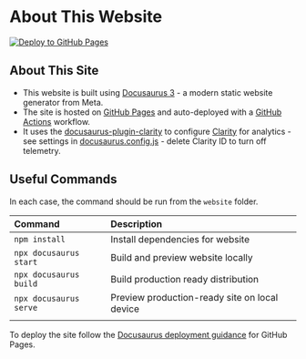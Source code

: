 # About This Website

[![Deploy to GitHub Pages](https://github.com/Azure/responsible-ai-hub/actions/workflows/deploy-ghpages.yml/badge.svg)](https://github.com/Azure/responsible-ai-hub/actions/workflows/deploy-ghpages.yml)

## About This Site

 * This website is built using [Docusaurus 3](https://docusaurus.io/) - a modern static website generator from Meta. 
 * The site is hosted on [GitHub Pages](https://aka.ms/rai-hub/website) and auto-deployed with a [GitHub Actions](https://github.com/features/actions) workflow.
 * It uses the [docusaurus-plugin-clarity](https://www.npmjs.com/package/docusaurus-plugin-clarity) to configure [Clarity](https://clarity.microsoft.com/) for analytics - see settings in [docusaurus.config.js](https://docusaurus.io/docs/api/docusaurus-config#scripts) - delete Clarity ID to turn off telemetry.


## Useful Commands

In each case, the command should be run from the `website` folder.

| Command | Description |
|:--- |:--- |
| `npm install` | Install dependencies for website |
| `npx docusaurus start` | Build and preview website locally |
| `npx docusaurus build` | Build production ready distribution |
| `npx docusaurus serve` | Preview production-ready site on local device |
| | |

To deploy the site follow the [Docusaurus deployment guidance](https://docusaurus.io/docs/deployment#github-pages-overview) for GitHub Pages.